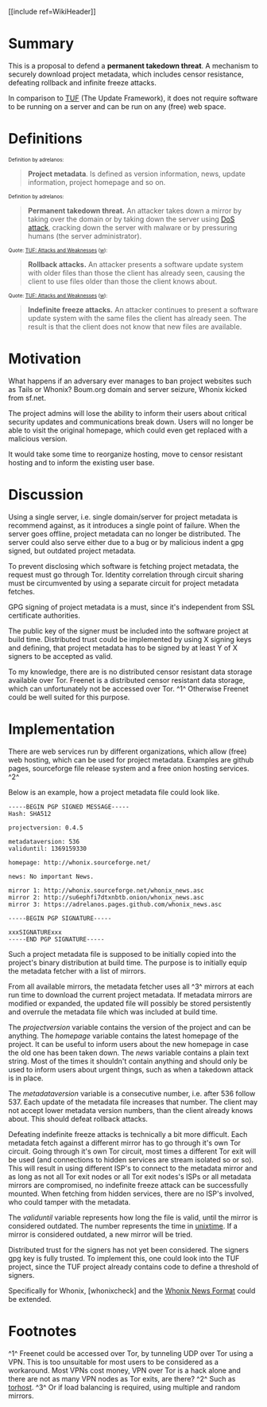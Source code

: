 [[include ref=WikiHeader]]

# Summary
This is a proposal to defend a **permanent takedown threat**. A mechanism to securely download project metadata, which includes censor resistance, defeating rollback and infinite freeze attacks. 

In comparison to [TUF](https://www.updateframework.com/) (The Update Framework), it does not require software to be running on a server and can be run on any (free) web space.

# Definitions
<font size="-3">Definition by adrelanos:</font>

> **Project metadata**. Is defined as version information, news, update information, project homepage and so on.

<font size="-3">Definition by adrelanos:</font>

> **Permanent takedown threat.** An attacker takes down a mirror by taking over the domain or by taking down the server using [DoS attack](https://en.wikipedia.org/wiki/Denial-of-service_attack), cracking down the server with malware or by pressuring humans (the server administrator).

<font size="-3">Quote: [TUF: Attacks and Weaknesses](https://www.updateframework.com/wiki/Docs/Security#AttacksandWeaknesses) ([w](http://www.webcitation.org/6F7Io2ncN)):</font>

> **Rollback attacks.** An attacker presents a software update system with older files than those the client has already seen, causing the client to use files older than those the client knows about.

<font size="-3">Quote: [TUF: Attacks and Weaknesses](https://www.updateframework.com/wiki/Docs/Security#AttacksandWeaknesses) ([w](http://www.webcitation.org/6F7Io2ncN)):</font>

> **Indefinite freeze attacks.** An attacker continues to present a software update system with the same files the client has already seen. The result is that the client does not know that new files are available.

# Motivation
What happens if an adversary ever manages to ban project websites such as Tails or Whonix? Boum.org domain and server seizure, Whonix kicked from sf.net.

The project admins will lose the ability to inform their users about critical security updates and communications break down. Users will no longer be able to visit the original homepage, which could even get replaced with a malicious version.

It would take some time to reorganize hosting, move to censor resistant hosting and to inform the existing user base.

# Discussion
Using a single server, i.e. single domain/server for project metadata is recommend against, as it introduces a single point of failure. When the server goes offline, project metadata can no longer be distributed. The server could also serve either due to a bug or by malicious indent a gpg signed, but outdated project metadata.

To prevent disclosing which software is fetching project metadata, the request must go through Tor. Identity correlation through circuit sharing must be circumvented by using a separate circuit for project metadata fetches.

GPG signing of project metadata is a must, since it's independent from SSL certificate authorities.

The public key of the signer must be included into the software project at build time. Distributed trust could be implemented by using X signing keys and defining, that project metadata has to be signed by at least Y of X signers to be accepted as valid.

To my knowledge, there are is no distributed censor resistant data storage available over Tor. Freenet is a distributed censor resistant data storage, which can unfortunately not be accessed over Tor. ^1^ Otherwise Freenet could be well suited for this purpose.

# Implementation
There are web services run by different organizations, which allow (free) web hosting, which can be used for project metadata. Examples are github pages, sourceforge file release system and a free onion hosting services. ^2^

Below is an example, how a project metadata file could look like.

    -----BEGIN PGP SIGNED MESSAGE-----
    Hash: SHA512

    projectversion: 0.4.5

    metadataversion: 536
    validuntil: 1369159330

    homepage: http://whonix.sourceforge.net/

    news: No important News.

    mirror 1: http://whonix.sourceforge.net/whonix_news.asc
    mirror 2: http://su6ephfi7dtxnbtb.onion/whonix_news.asc
    mirror 3: https://adrelanos.pages.github.com/whonix_news.asc

    -----BEGIN PGP SIGNATURE-----

    xxxSIGNATURExxx
    -----END PGP SIGNATURE-----

Such a project metadata file is supposed to be initially copied into the project's binary distribution at build time. The purpose is to initially equip the metadata fetcher with a list of mirrors.

From all available mirrors, the metadata fetcher uses all ^3^ mirrors at each run time to download the current project metadata. If metadata mirrors are modified or expanded, the updated file will possibly be stored persistently and overrule the metadata file which was included at build time.

The *projectversion* variable contains the version of the project and can be anything. The *homepage* variable contains the latest homepage of the project. It can be useful to inform users about the new homepage in case the old one has been taken down. The *news* variable contains a plain text string. Most of the times it shouldn't contain anything and should only be used to inform users about urgent things, such as when a takedown attack is in place.

The *metadataversion* variable is a consecutive number, i.e. after 536 follow 537. Each update of the metadata file increases that number. The client may not accept lower metadata version numbers, than the client already knows about. This should defeat rollback attacks.

Defeating indefinite freeze attacks is technically a bit more difficult. Each metadata fetch against a different mirror has to go through it's own Tor circuit. Going through it's own Tor circuit, most times a different Tor exit will be used (and connections to hidden services are stream isolated so or so). This will result in using different ISP's to connect to the metadata mirror and as long as not all Tor exit nodes or all Tor exit nodes's ISPs or all metadata mirrors are compromised, no indefinite freeze attack can be successfully mounted. When fetching from hidden services, there are no ISP's involved, who could tamper with the metadata.

The *validuntil* variable represents how long the file is valid, until the mirror is considered outdated. The number represents the time in [unixtime](https://en.wikipedia.org/wiki/Unix_time). If a mirror is considered outdated, a new mirror will be tried.

Distributed trust for the signers has not yet been considered. The signers gpg key is fully trusted. To implement this, one could look into the TUF project, since the TUF project already contains code to define a threshold of signers.

Specifically for Whonix, [whonixcheck] and the [Whonix News Format](https://sourceforge.net/p/whonix/wiki/Dev_news/) could be extended.

# Footnotes
^1^ Freenet could be accessed over Tor, by tunneling UDP over Tor using a VPN. This is too unsuitable for most users to be considered as a workaround. Most VPNs cost money, VPN over Tor is a hack alone and there are not as many VPN nodes as Tor exits, are there?
^2^ Such as [torhost](http://torhostg5s7pa2sn.onion/).
^3^ Or if load balancing is required, using multiple and random mirrors.